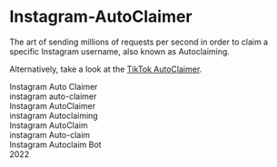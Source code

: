 ﻿# Instagram-AutoClaimer

The art of sending millions of requests per second in order to claim a specific Instagram username, also known as Autoclaiming.

Alternatively, take a look at the [TikTok AutoClaimer](https://github.com/spykard/tiktok-autoclaimer).

Instagram Auto Claimer  
instagram auto-claimer  
Instagram AutoClaimer  
instagram Autoclaiming  
Instagram AutoClaim  
instagram Auto-claim  
Instagram Autoclaim Bot  
2022
